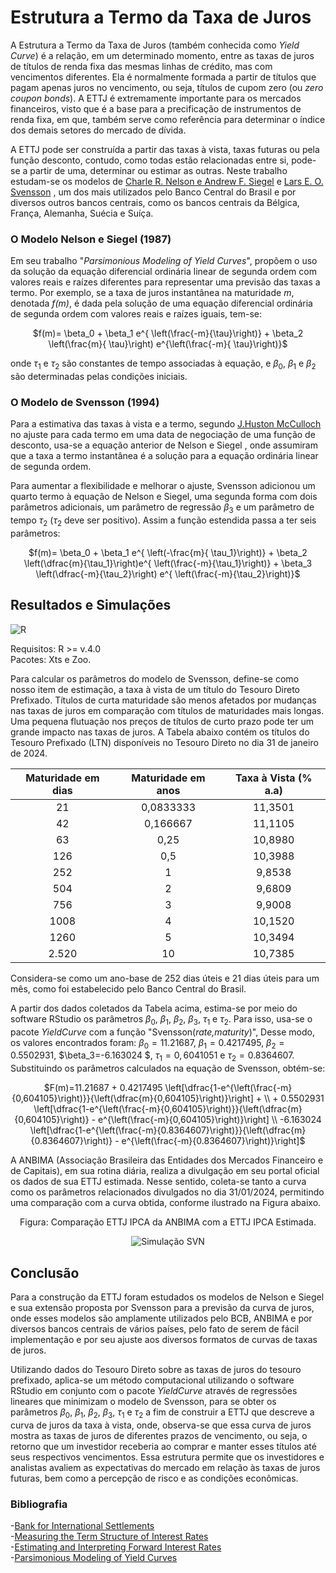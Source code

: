 # Estrutura a Termo da Taxa de Juros

A Estrutura a Termo da Taxa de Juros (também conhecida como *Yield Curve*) é a relação, em um determinado momento, entre as taxas de juros de títulos de renda fixa das mesmas linhas de crédito, mas com vencimentos diferentes. Ela é normalmente formada a partir de títulos que pagam apenas juros no vencimento, ou seja, títulos de cupom zero (ou *zero coupon bonds*). A ETTJ é extremamente importante para os mercados financeiros, visto que é a base para a precificação de instrumentos de renda fixa, em que, também serve como referência para determinar o índice dos demais setores do mercado de dívida.

A ETTJ pode ser construída a partir das taxas à vista, taxas futuras ou pela função desconto, contudo, como todas estão relacionadas entre si, pode-se a partir de uma, determinar ou estimar as outras. Neste trabalho estudam-se os modelos de [Charle R. Nelson e Andrew F. Siegel](http://www.jstor.org/stable/2352957)  e [Lars E. O. Svensson](https://www.elibrary.imf.org/downloadpdf/journals/001/1994/114/001.1994.issue-114-en.xml) , um dos mais utilizados pelo Banco Central do Brasil e por diversos outros bancos centrais, como os bancos centrais da Bélgica, França, Alemanha, Suécia e Suíça.

### O Modelo Nelson e Siegel (1987)
Em seu trabalho "*Parsimonious Modeling of Yield Curves*", propõem o uso da solução da equação diferencial ordinária linear de segunda ordem com valores reais e raízes diferentes para representar uma previsão das taxas a termo. Por exemplo, se a taxa de juros instantânea na maturidade *m*, denotada *f(m)*, é dada pela solução de uma equação diferencial ordinária de segunda ordem com valores reais e raízes iguais, tem-se:

<p align="center">
$f(m)= \beta_0 + \beta_1 e^{ \left(\frac{-m}{\tau}\right)} + \beta_2 \left(\frac{m}{ \tau}\right) e^{\left(\frac{-m}{ \tau}\right)}$
</p>

onde $\tau_1$ e $\tau_2$ são constantes de tempo associadas à equação, e $\beta_0$, $\beta_1$ e $\beta_2$ são determinadas pelas condições iniciais.

### O Modelo de Svensson (1994)
Para a estimativa das taxas à vista e a termo, segundo [J.Huston McCulloch](http://www.jstor.org/stable/2351832) no ajuste para cada termo em uma data de negociação de uma função de desconto, usa-se a equação anterior de Nelson e Siegel , onde assumiram que a taxa a termo instantânea é a solução para a equação ordinária linear de segunda ordem. 

Para aumentar a flexibilidade e melhorar o ajuste, Svensson adicionou um quarto termo à equação de Nelson e Siegel, uma segunda forma com dois parâmetros adicionais, um parâmetro de regressão $\beta_3$ e um parâmetro de tempo $\tau_2$ ($\tau_2$ deve ser positivo). Assim a função estendida passa a ter seis parâmetros:

<p align="center">
$f(m)= \beta_0 + \beta_1 e^{ \left(-\frac{m}{ \tau_1}\right)} + \beta_2 \left(\dfrac{m}{\tau_1}\right)e^{ \left(\frac{-m}{\tau_1}\right)} + \beta_3 \left(\dfrac{-m}{\tau_2}\right) e^{ \left(\frac{-m}{\tau_2}\right)}$
</p>

## Resultados e Simulações
![R](https://img.shields.io/badge/R-276DC3?style=for-the-badge&logo=r&logoColor=white)

Requisitos: R >= v.4.0  
Pacotes: Xts e Zoo.

Para calcular os parâmetros do modelo de Svensson, define-se como nosso item de estimação, a taxa à vista de um título do Tesouro Direto Prefixado. Títulos de curta maturidade são menos afetados por mudanças nas taxas de juros em comparação com títulos de maturidades mais longas. Uma pequena flutuação nos preços de títulos de curto prazo pode ter um grande impacto nas taxas de juros.  A Tabela abaixo contém os títulos do Tesouro Prefixado (LTN) disponíveis no Tesouro Direto no dia 31 de janeiro de 2024.

| Maturidade em dias | Maturidade em anos | Taxa à Vista (\% a.a) |
|:--------------------:|:-------------------:|:-----------------------:|
| 21                 | 0,0833333           | 11,3501                |
| 42                 | 0,166667            | 11,1105                |
| 63                 | 0,25                | 10,8980                |
| 126                | 0,5                 | 10,3988                |
| 252                | 1                   | 9,8538                 |
| 504                | 2                   | 9,6809                 |
| 756                | 3                   | 9,9008                 |
| 1008               | 4                   | 10,1520                |
| 1260               | 5                   | 10,3494                |
| 2.520              | 10                  | 10,7385                |


Considera-se como um ano-base de 252 dias úteis e 21 dias úteis para um mês, como foi estabelecido pelo Banco Central do Brasil.

A partir dos dados coletados da Tabela acima, estima-se por meio do software RStudio os parâmetros $\beta_0$, $\beta_1$, $\beta_2$, $\beta_3$, $\tau_1$ e $\tau_2$. Para isso, usa-se o pacote *YieldCurve* com a função "Svensson(*rate,maturity*)", Desse modo, os valores encontrados foram: $\beta_0=11.21687$, $\beta_1=0.4217495$, $\beta_2=0.5502931$, $\beta_3=-6.163024 $, $\tau_1=0,6041051$ e $\tau_2=0.8364607$. Substituindo os parâmetros calculados na equação de Svensson, obtém-se:

<p align="center">
$F(m)=11.21687 + 0.4217495 \left[\dfrac{1-e^{\left(\frac{-m}{0,604105}\right)}}{\left(\dfrac{m}{0,604105}\right)}\right] + \\
    + 0.5502931 \left[\dfrac{1-e^{\left(\frac{-m}{0,604105}\right)}}{\left(\dfrac{m}{0,604105}\right)} - e^{\left(\frac{-m}{0,604105}\right)}\right] \\
     -6.163024 \left[\dfrac{1-e^{\left(\frac{-m}{0.8364607}\right)}}{\left(\dfrac{m}{0.8364607}\right)} - e^{\left(\frac{-m}{0.8364607}\right)}\right]$
</p>

A ANBIMA (Associação Brasileira das Entidades dos Mercados Financeiro e de Capitais), em sua rotina diária, realiza a divulgação em seu portal oficial os dados de sua ETTJ estimada. Nesse sentido, coleta-se tanto a curva como os parâmetros relacionados divulgados no dia 31/01/2024, permitindo uma comparação com a curva obtida, conforme ilustrado na Figura abaixo.

<p align="center">
Figura: Comparação ETTJ IPCA da ANBIMA com a ETTJ IPCA Estimada.
<p>

<p align="center">
  <img src="https://github.com/AliFiorentin/Estrutura-a-Termo-da-Taxa-de-Juros/assets/131291202/543fb838-2629-4fb3-8841-7b261dd65235" alt="Simulação SVN" />
</p>

    
## Conclusão
Para a construção da ETTJ foram estudados os modelos de Nelson e Siegel e sua extensão proposta por Svensson para a previsão da curva de juros, onde esses modelos são amplamente utilizados pelo BCB, ANBIMA e por diversos bancos centrais de vários países, pelo fato de serem de fácil implementação e por seu ajuste aos diversos formatos de curvas de taxas de juros.

Utilizando dados do Tesouro Direto sobre as taxas de juros do tesouro prefixado, aplica-se um método computacional utilizando o software RStudio em conjunto com o pacote *YieldCurve* através de regressões lineares que minimizam o modelo de Svensson, para se obter os parâmetros $\beta_0$, $\beta_1$, $\beta_2$, $\beta_3$, $\tau_1$ e $\tau_2$ a fim de construir a ETTJ que descreve a curva de juros da taxa à vista, onde, observa-se que essa curva de juros mostra as taxas de juros de diferentes prazos de vencimento, ou seja, o retorno que um investidor receberia ao comprar e manter esses títulos até seus respectivos vencimentos. Essa estrutura permite que os investidores e analistas avaliem as expectativas do mercado em relação às taxas de juros futuras, bem como a percepção de risco e as condições econômicas.

### Bibliografia
-[Bank for International Settlements](https://papers.ssrn.com/sol3/papers.cfm?abstract_id=1188514)  
-[Measuring the Term Structure of Interest Rates](http://www.jstor.org/stable/2351832)  
-[Estimating and Interpreting Forward Interest Rates](https://www.elibrary.imf.org/downloadpdf/journals/001/1994/114/001.1994.issue-114-en.xml)  
-[Parsimonious Modeling of Yield Curves](http://www.jstor.org/stable/2352957)  
